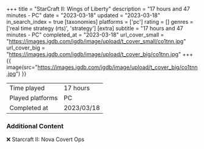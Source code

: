 +++
title = "StarCraft II: Wings of Liberty"
description = "17 hours and 47 minutes - PC"
date = "2023-03-18"
updated = "2023-03-18"
in_search_index = true
[taxonomies]
platforms = ['pc']
rating = []
genres = ['real time strategy (rts)', 'strategy']
[extra]
subtitle = "17 hours and 47 minutes - PC"
completed_at = "2023-03-18"
url_cover_small = "https://images.igdb.com/igdb/image/upload/t_cover_small/co1tnn.jpg"
url_cover_big = "https://images.igdb.com/igdb/image/upload/t_cover_big/co1tnn.jpg"
+++
{{ image(src="https://images.igdb.com/igdb/image/upload/t_cover_big/co1tnn.jpg") }}

|              |            |
| ------------ | ---------- |
| Time played  | 17 hours |
| Played platforms    | PC |
| Completed at | 2023/03/18 |



### Additional Content


❌ Starcraft II: Nova Covert Ops
